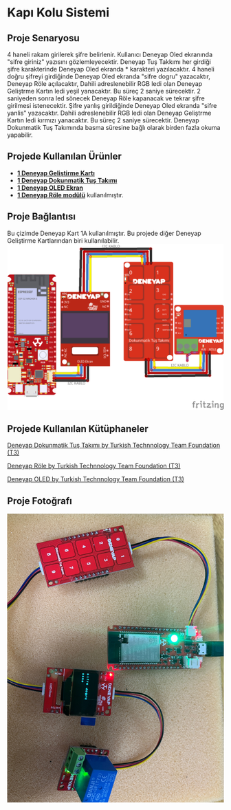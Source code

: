# Kapı Kolu Sistemi

## Proje Senaryosu 
4 haneli rakam girilerek şifre belirlenir. Kullanıcı Deneyap Oled ekranında "sifre giriniz" yazısını gözlemleyecektir.  Deneyap Tuş Takkımı her girdiği şifre karakterinde Deneyap Oled ekranda * karakteri yazılacaktır.
4 haneli doğru şifreyi girdiğinde Deneyap Oled ekranda "sifre dogru" yazacaktır, Deneyap Röle açılacaktır, Dahili adreslenebilir RGB ledi olan Deneyap Geliştrme Kartın ledi yeşil yanacaktır. Bu süreç 2 saniye sürecektir.
2 saniyeden sonra led sönecek Deneyap Röle kapanacak ve tekrar şifre girilmesi istenecektir.
Şifre yanlış girildiğinde Deneyap Oled ekranda "sifre yanlis" yazacaktır. Dahili adreslenebilir RGB ledi olan Deneyap Geliştrme Kartın ledi kırmızı yanacaktır. Bu süreç 2 saniye sürecektir. 
Deneyap Dokunmatik Tuş Takımında basma süresine bağlı olarak birden fazla okuma yapabilir.

## Projede Kullanılan Ürünler
- **[1 Deneyap Geliştirme Kartı](https://docs.deneyapkart.org/tr/content/contentDetail/deneyap-kart)**
- **[1 Deneyap Dokunmatik Tuş Takımı](https://docs.deneyapkart.org/tr/content/contentDetail/deneyap-modul-deneyap-dokunmatik-tus-takm-m37)**
- **[1 Deneyap OLED Ekran](https://docs.deneyapkart.org/tr/content/contentDetail/deneyap-modul-deneyap-oled-ekran-m09)**
- **[1 Deneyap Röle modülü](https://docs.deneyapkart.org/tr/content/contentDetail/deneyap-modul-deneyap-role-m36)** kullanılmıştır.

## Proje Bağlantısı 
Bu çizimde Deneyap Kart 1A kullanılmıştır. Bu projede diğer Deneyap Geliştirme Kartlarından biri kullanılabilir. 
![KapiKoluSistemi_bb](KapiKoluSistemi_bb.png)

## Projede Kullanılan Kütüphaneler 
[Deneyap Dokunmatik Tuş Takımı by Turkish Technnology Team Foundation (T3)](https://github.com/deneyapkart/deneyap-dokunmatik-tus-takimi-arduino-library)

[Deneyap Röle by Turkish Technnology Team Foundation (T3)](https://github.com/deneyapkart/deneyap-role-arduino-library)

[Deneyap OLED by Turkish Technnology Team Foundation (T3)](https://github.com/deneyapkart/deneyap-oled-ekran-arduino-library)

## Proje Fotoğrafı

![KapiKoluSistemi2](KapiKoluSistemi.jpg)